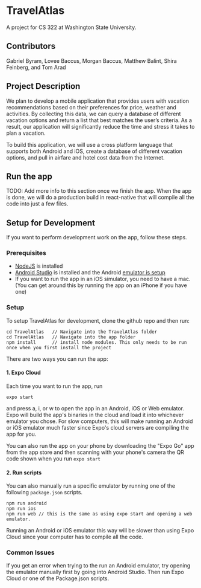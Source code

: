 # TravelAtlas
A project for CS 322 at Washington State University.

## Contributors

Gabriel Byram, Lovee Baccus, Morgan Baccus, Matthew Balint, Shira Feinberg, and Tom Arad

## Project Description

We plan to develop a mobile application that provides users with vacation recommendations based on their preferences for price, weather and activities. By collecting this data, we can query a database of different vacation options and return a list that best matches the user’s criteria. As a result, our application will significantly reduce the time and stress it takes to plan a vacation.

To build this application, we will use a cross platform language that supports both Android and iOS, create a database of different vacation options, and pull in airfare and hotel cost data from the Internet.

## Run the app

TODO: Add more info to this section once we finish the app. When the app is done, we will do a production build in react-native that will compile all the code into just a few files.

## Setup for Development

If you want to perform development work on the app, follow these steps.

### Prerequisites

- [NodeJS](https://nodejs.org/en/) is installed
- [Android Studio](https://developer.android.com/studio/) is installed and the Android [emulator is setup](https://docs.expo.io/workflow/android-studio-emulator/)
- If you want to run the app in an iOS simulator, you need to have a mac. (You can get around this by running the app on an iPhone if you have one)

### Setup

To setup TravelAtlas for development, clone the github repo and then run:

```
cd TravelAtlas   // Navigate into the TravelAtlas folder
cd TravelAtlas   // Navigate into the app folder
npm install      // install node modules. This only needs to be run once when you first install the project
```
There are two ways you can run the app:

#### 1. Expo Cloud
Each time you want to run the app, run
```
expo start
```
and press a, i, or w to open the app in an Android, iOS or Web emulator. Expo will build the app's binaries in the cloud and load it into whichever emulator you chose. For slow computers, this will make running an Android or iOS emulator much faster since Expo's cloud servers are compiling the app for you.

You can also run the app on your phone by downloading the "Expo Go" app from the app store and then scanning with your phone's camera the QR code shown when you run `expo start`

#### 2. Run scripts
You can also manually run a specific emulator by running one of the following `package.json` scripts.
```
npm run android
npm run ios
npm run web // this is the same as using expo start and opening a web emulator.
```
Running an Android or iOS emulator this way will be slower than using Expo Cloud since your computer has to compile all the code. 

### Common Issues
If you get an error when trying to the run an Android emulator, try opening the emulator manually first by going into Android Studio. Then run Expo Cloud or one of the Package.json scripts.
